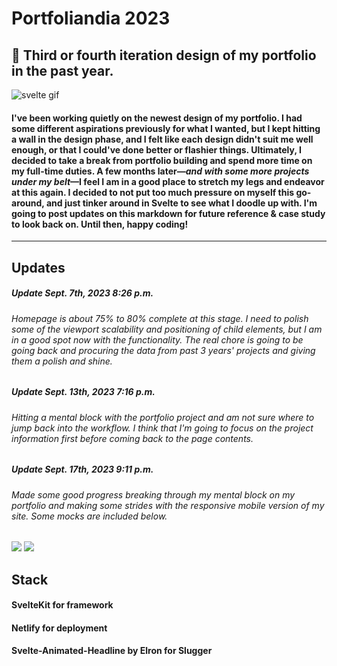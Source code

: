 # Portfoliandia 2023
## 📓 Third or fourth iteration design of my portfolio in the past year. 

![svelte gif](https://media.tenor.com/Y1Knaq5VJYcAAAAC/svelte-my-beloved.gif)

#### I've been working quietly on the newest design of my portfolio. I had some different aspirations previously for what I wanted, but I kept hitting a wall in the design phase, and I felt like each design didn't suit me well enough, or that I could've done better or flashier things. Ultimately, I decided to take a break from portfolio building and spend more time on my full-time duties. A few months later—_and with some more projects under my belt_—I feel I am in a good place to stretch my legs and endeavor at this again. I decided to not put too much pressure on myself this go-around, and just tinker around in Svelte to see what I doodle up with. I'm going to post updates on this markdown for future reference & case study to look back on. Until then, happy coding! 

---

## Updates 
##### Update Sept. 7th, 2023 8:26 p.m.
###### Homepage is about 75% to 80% complete at this stage. I need to polish some of the viewport scalability and positioning of child elements, but I am in a good spot now with the functionality. The real chore is going to be going back and procuring the data from past 3 years' projects and giving them a polish and shine. 

##### Update Sept. 13th, 2023 7:16 p.m. 
###### Hitting a mental block with the portfolio project and am not sure where to jump back into the workflow. I think that I'm going to focus on the project information first before coming back to the page contents. 

##### Update Sept. 17th, 2023 9:11 p.m.
###### Made some good progress breaking through my mental block on my portfolio and making some strides with the responsive mobile version of my site. Some mocks are included below. 

<img src="https://github.com/cactusflashes/portlandia/assets/121457318/0eb4971b-4b95-4504-b3b3-d5f6280e870b"
  style="max-width: 10%">
<img src="[https://github.com/cactusflashes/portlandia/assets/121457318/0eb4971b-4b95-4504-b3b3-d5f6280e870b](https://github.com/cactusflashes/portlandia/assets/121457318/51abfe24-37b5-45f9-9425-752eaec00275)" style="max-width: 10%">

## Stack 
#### SvelteKit for framework 
#### Netlify for deployment
#### Svelte-Animated-Headline by Elron for Slugger 
